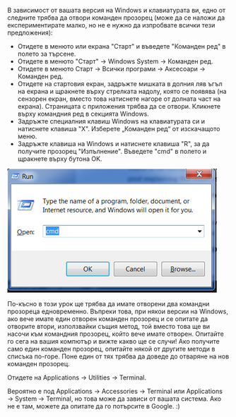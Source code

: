 <!--sec data-title="Opening: Windows" data-id="windows_prompt" data-collapse=true ces-->

В зависимост от вашата версия на Windows и клавиатурата ви, едно от следните трябва да отвори команден прозорец (може да се наложи да експериментирате малко, но не е нужно да изпробвате всички тези предложения):

- Отидете в менюто или екрана "Старт" и въведете "Команден ред" в полето за търсене.
- Отидете в менюто "Старт" → Windows System → Команден ред.
- Отидете в менюто Старт → Всички програми → Аксесоари → Команден ред.
- Отидете на стартовия екран, задръжте мишката в долния ляв ъгъл на екрана и щракнете върху стрелката надолу, която се появява (на сензорен екран, вместо това натиснете нагоре от долната част на екрана). Страницата с приложения трябва да се отвори. Кликнете върху командния ред в секцията Windows.
- Задръжте специалния клавиш Windows на клавиатурата си и натиснете клавиша "X". Изберете „Команден ред“ от изскачащото меню.
- Задръжте клавиша на Windows и натиснете клавиша "R", за да получите прозорец "Изпълнение". Въведете "cmd" в полето и щракнете върху бутона OK.

![Напишете "cmd" в прозореца "Изпълнение"](../python_installation/images/windows-plus-r.png)

По-късно в този урок ще трябва да имате отворени два командни прозореца едновременно. Въпреки това, при някои версии на Windows, ако вече имате един отворен команден прозорец и се опитате да отворите втори, използвайки същия метод, той вместо това ще ви насочи към командния прозорец, който вече имате отворен. Опитайте го сега на вашия компютър и вижте какво ще се случи! Ако получите само един команден прозорец, опитайте някой от другите методи в списъка по-горе. Поне един от тях трябва да доведе до отваряне на нов команден прозорец.

<!--endsec-->

<!--sec data-title="Opening: OS X" data-id="OSX_prompt" data-collapse=true ces-->

Отидете на Applications → Utilities → Terminal.

<!--endsec-->

<!--sec data-title="Opening: Linux" data-id="linux_prompt" data-collapse=true ces-->

Вероятно е под Applications → Accessories → Terminal или Applications → System → Terminal, но това може да зависи от вашата система. Ако не е там, можете да опитате да го потърсите в Google. :)

<!--endsec-->